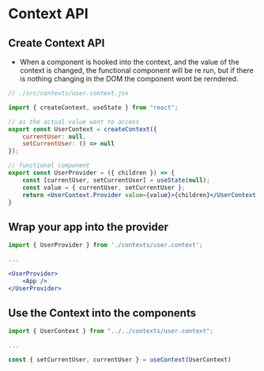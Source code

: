 # Context API

## Create Context API
- When a component is hooked into the context, and the value of the context is changed, the functional component will be re run, but if there is nothing changing in the DOM the component wont be rerndered.

```jsx
// ./src/contexts/user.context.jsx

import { createContext, useState } from "react";

// as the actual value want to access
export const UserContext = createContext({
    currentUser: null,
    setCurrentUser: () => null
});

// functional component
export const UserProvider = ({ children }) => {
    const [currentUser, setCurrentUser] = useState(null);
    const value = { currentUser, setCurrentUser };
    return <UserContext.Provider value={value}>{children}</UserContext.Provider>
}
```

## Wrap your app into the provider
```jsx
import { UserProvider } from './contexts/user.context';

...

<UserProvider>
    <App />
</UserProvider>
```

## Use the Context into the components
```jsx
import { UserContext } from "../../contexts/user.context";

...

const { setCurrentUser, currentUser } = useContext(UserContext)

```
